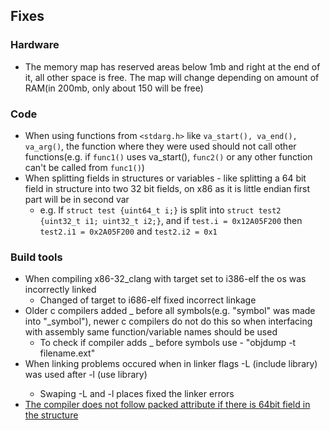 ## Fixes
### Hardware
* The memory map has reserved areas below 1mb and right at the end of it, all other space is free. The map will change depending on amount of RAM(in 200mb, only about 150 will be free)

### Code
* When using functions from `<stdarg.h>` like `va_start(), va_end(), va_arg()`, the function where they were used should not call other functions(e.g. if `func1()` uses va_start(), `func2()` or any other function can't be called from `func1()`)
* When splitting fields in structures or variables - like splitting a 64 bit field in structure into two 32 bit fields, on x86 as it is little endian first part will be in second var
	- e.g. If `struct test {uint64_t i;}` is split into `struct test2 {uint32_t i1; uint32_t i2;}`, and if `test.i = 0x12A05F200` then `test2.i1 = 0x2A05F200` and `test2.i2 = 0x1`

### Build tools
* When compiling x86-32_clang with target set to i386-elf the os was incorrectly linked
	* Changed of target to i686-elf fixed incorrect linkage
* Older c compilers added _ before all symbols(e.g. "symbol" was made into "_symbol"), newer c compilers do not do this so when interfacing with assembly same function/variable names should be used
	* To check if compiler adds _ before symbols use - "objdump -t filename.ext"
* When linking problems occured when in linker flags -L <lib>(include library) was used after -l <lib>(use library)
	* Swaping -L and -l places fixed the linker errors
* [The compiler does not follow packed attribute if there is 64bit field in the structure](https://forum.osdev.org/viewtopic.php?t=30318)
